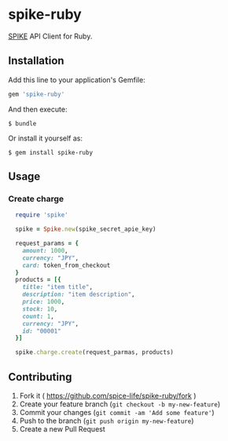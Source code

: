 # spike-ruby

[SPIKE](https://spike.cc/) API Client for Ruby.


## Installation

Add this line to your application's Gemfile:

```ruby
gem 'spike-ruby'
```

And then execute:

    $ bundle

Or install it yourself as:

    $ gem install spike-ruby

## Usage

### Create charge

```ruby
  require 'spike'

  spike = Spike.new(spike_secret_apie_key)

  request_params = {
    amount: 1000,
    currency: "JPY",
    card: token_from_checkout
  }
  products = [{
    title: "item title",
    description: "item description",
    price: 1000,
    stock: 10,
    count: 1,
    currency: "JPY",
    id: "00001"
  }]

  spike.charge.create(request_parmas, products)
```

## Contributing

1. Fork it ( https://github.com/spice-life/spike-ruby/fork )
2. Create your feature branch (`git checkout -b my-new-feature`)
3. Commit your changes (`git commit -am 'Add some feature'`)
4. Push to the branch (`git push origin my-new-feature`)
5. Create a new Pull Request
